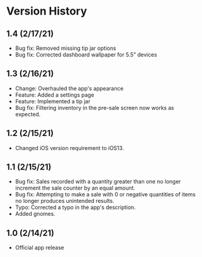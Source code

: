
# Version History

## 1.4 (2/17/21)
* Bug fix: Removed missing tip jar options
* Bug fix: Corrected dashboard wallpaper for 5.5" devices

## 1.3 (2/16/21)
* Change: Overhauled the app's appearance
* Feature: Added a settings page
* Feature: Implemented a tip jar
* Bug fix: Filtering inventory in the pre-sale screen now works as expected.

## 1.2 (2/15/21)
* Changed iOS version requirement to iOS13.

## 1.1 (2/15/21)
* Bug fix: Sales recorded with a quantity greater than one no longer increment the sale counter by an equal amount.
* Bug fix: Attempting to make a sale with 0 or negative quantities of items no longer produces unintended results.
* Typo: Corrected a typo in the app's description.
* Added gnomes.

## 1.0 (2/14/21)

* Official app release
